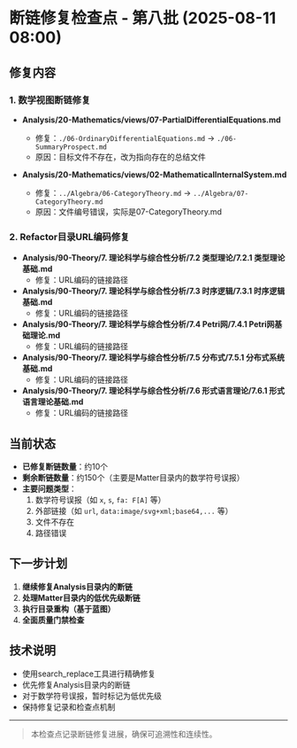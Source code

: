 # 断链修复检查点 - 第八批 (2025-08-11 08:00)

## 修复内容

### 1. 数学视图断链修复
- **Analysis/20-Mathematics/views/07-PartialDifferentialEquations.md**
  - 修复：`./06-OrdinaryDifferentialEquations.md` → `./06-SummaryProspect.md`
  - 原因：目标文件不存在，改为指向存在的总结文件

- **Analysis/20-Mathematics/views/02-MathematicalInternalSystem.md**
  - 修复：`../Algebra/06-CategoryTheory.md` → `../Algebra/07-CategoryTheory.md`
  - 原因：文件编号错误，实际是07-CategoryTheory.md

### 2. Refactor目录URL编码修复
- **Analysis/90-Theory/7. 理论科学与综合性分析/7.2 类型理论/7.2.1 类型理论基础.md**
  - 修复：URL编码的链接路径
- **Analysis/90-Theory/7. 理论科学与综合性分析/7.3 时序逻辑/7.3.1 时序逻辑基础.md**
  - 修复：URL编码的链接路径
- **Analysis/90-Theory/7. 理论科学与综合性分析/7.4 Petri网/7.4.1 Petri网基础理论.md**
  - 修复：URL编码的链接路径
- **Analysis/90-Theory/7. 理论科学与综合性分析/7.5 分布式/7.5.1 分布式系统基础.md**
  - 修复：URL编码的链接路径
- **Analysis/90-Theory/7. 理论科学与综合性分析/7.6 形式语言理论/7.6.1 形式语言理论基础.md**
  - 修复：URL编码的链接路径

## 当前状态

- **已修复断链数量**：约10个
- **剩余断链数量**：约150个（主要是Matter目录内的数学符号误报）
- **主要问题类型**：
  1. 数学符号误报（如 `x`, `s`, `fa: F[A]` 等）
  2. 外部链接（如 `url`, `data:image/svg+xml;base64,...` 等）
  3. 文件不存在
  4. 路径错误

## 下一步计划

1. **继续修复Analysis目录内的断链**
2. **处理Matter目录内的低优先级断链**
3. **执行目录重构（基于蓝图）**
4. **全面质量门禁检查**

## 技术说明

- 使用search_replace工具进行精确修复
- 优先修复Analysis目录内的断链
- 对于数学符号误报，暂时标记为低优先级
- 保持修复记录和检查点机制

---

> 本检查点记录断链修复进展，确保可追溯性和连续性。 